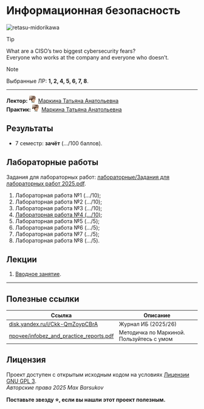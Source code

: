 # Информационная безопасность

<img alt="retasu-midorikawa" src="https://github.com/maxbarsukov/itmo/blob/master/.docs/retasu-midorikawa.gif" height="350">

> [!TIP]
> What are a CISO’s two biggest cybersecurity fears? \
> Everyone who works at the company and everyone who doesn’t.

> [!NOTE]
> Выбранные ЛР: **1, 2, 4, 5, 6, 7, 8**.

---

**Лектор:** <a href="https://github.com/maxbarsukov/itmo/blob/master/.docs/tap-tap/README.md"><img alt="markina" src="https://github.com/maxbarsukov/itmo/blob/master/.docs/tap-tap/markina.gif" height="20"></a> [Маркина Татьяна Анатольевна](https://my.itmo.ru/persons/136562) \
**Практик:** <a href="https://github.com/maxbarsukov/itmo/blob/master/.docs/tap-tap/README.md"><img alt="markina" src="https://github.com/maxbarsukov/itmo/blob/master/.docs/tap-tap/markina.gif" height="20"></a> [Маркина Татьяна Анатольевна](https://my.itmo.ru/persons/136562)

## Результаты

- 7 семестр: **зачёт** (.../100 баллов).

## Лабораторные работы

Задания для лабораторных работ: [лабораторные/Задания для лабораторных работ 2025.pdf](./лабораторные/Задания%20для%20лабораторных%20работ%202025.pdf).

1. Лабораторная работа №1 (.../10);
2. Лабораторная работа №2 (.../10);
3. Лабораторная работа №3 (.../10);
4. [Лабораторная работа №4 (.../10)](./лабораторные/lab4/);
5. Лабораторная работа №5 (.../5);
6. Лабораторная работа №6 (.../5);
7. Лабораторная работа №7 (.../5);
8. Лабораторная работа №8 (.../5).

## Лекции

1. [Вводное занятие](./лекции/Вводное%20занятие.pptx).

---

## Полезные ссылки

| Ссылка | Описание |
| --- | --- |
| [disk.yandex.ru/i/Ckk-QmZoypCBrA](https://disk.yandex.ru/i/Ckk-QmZoypCBrA) | Журнал ИБ (2025/26) |
| [прочее/infobez_and_practice_reports.pdf](./прочее/infobez_and_practice_reports.pdf) | Методичка по Маркиной. Пользуйтесь с умом |

## Лицензия <a name="license"></a>

Проект доступен с открытым исходным кодом на условиях [Лицензии GNU GPL 3](https://opensource.org/license/gpl-3-0/). \
*Авторские права 2025 Max Barsukov*

**Поставьте звезду :star:, если вы нашли этот проект полезным.**
